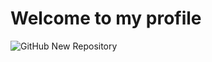 # Welcome to my profile

![GitHub New Repository](https://github.com/Giovani-Simple-Dev/C-Knowledge)
